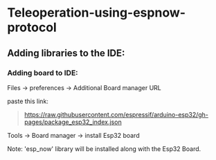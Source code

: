 # Teleoperation-using-espnow-protocol

## Adding libraries to the IDE:

### Adding board to IDE:
Files -> preferences -> Additional Board manager URL

paste this link:
> https://raw.githubusercontent.com/espressif/arduino-esp32/gh-pages/package_esp32_index.json

Tools -> Board manager -> install Esp32 board

Note:  'esp_now' library will be installed along with the Esp32 Board.
